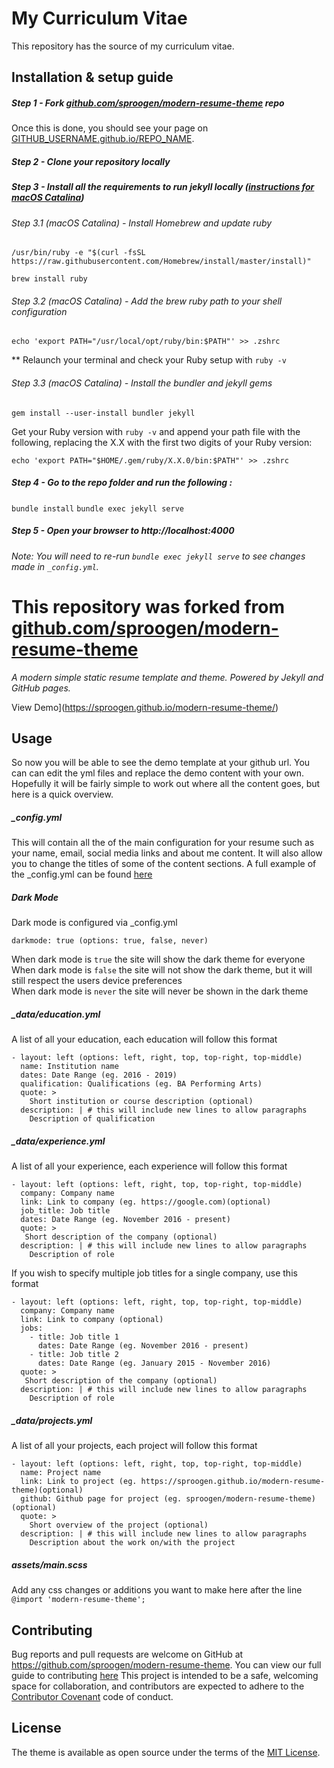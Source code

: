 # My Curriculum Vitae

This repository has the source of my curriculum vitae. 

## Installation & setup guide

##### Step 1 - Fork [github.com/sproogen/modern-resume-theme](https://github.com/sproogen/modern-resume-theme) repo

Once this is done, you should see your page on [GITHUB_USERNAME.github.io/REPO_NAME]().

##### Step 2 - Clone your repository locally

##### Step 3 - Install all the requirements to run _jekyll_ locally ([instructions for macOS Catalina](https://jekyllrb.com/docs/installation/macos/))

###### Step 3.1 (macOS Catalina) - Install Homebrew and update _ruby_

`/usr/bin/ruby -e "$(curl -fsSL https://raw.githubusercontent.com/Homebrew/install/master/install)"`

`brew install ruby`

###### Step 3.2 (macOS Catalina) - Add the brew ruby path to your shell configuration

`echo 'export PATH="/usr/local/opt/ruby/bin:$PATH"' >> .zshrc`

** Relaunch your terminal and check your Ruby setup with `ruby -v`

###### Step 3.3 (macOS Catalina) - Install the _bundler_ and _jekyll_ gems

`gem install --user-install bundler jekyll`

Get your Ruby version with `ruby -v` and append your path file with the following, replacing the X.X with the first two digits of your Ruby version:

`echo 'export PATH="$HOME/.gem/ruby/X.X.0/bin:$PATH"' >> .zshrc`

##### Step 4 - Go to the repo folder and run the following :

`bundle install`
`bundle exec jekyll serve`

##### Step 5 - Open your browser to http://localhost:4000

*Note: You will need to re-run `bundle exec jekyll serve` to see changes made in `_config.yml`.*




# This repository was forked from [github.com/sproogen/modern-resume-theme](https://github.com/sproogen/modern-resume-theme)

*A modern simple static resume template and theme. Powered by Jekyll and GitHub pages.*

View Demo](https://sproogen.github.io/modern-resume-theme/)

## Usage

So now you will be able to see the demo template at your github url. You can can edit the yml files and replace the demo content with your own. Hopefully it will be fairly simple to work out where all the content goes, but here is a quick overview.

##### _config.yml
This will contain all the of the main configuration for your resume such as your name, email, social media links and about me content. It will also allow you to change the titles of some of the content sections.
A full example of the _config.yml can be found [here](https://github.com/sproogen/modern-resume-theme/blob/master/_config.yml)

##### Dark Mode
Dark mode is configured via _config.yml 
```
darkmode: true (options: true, false, never)
```
When dark mode is `true` the site will show the dark theme for everyone  
When dark mode is `false` the site will not show the dark theme, but it will still respect the users device preferences  
When dark mode is `never` the site will never be shown in the dark theme

##### _data/education.yml
A list of all your education, each education will follow this format
```
- layout: left (options: left, right, top, top-right, top-middle)
  name: Institution name
  dates: Date Range (eg. 2016 - 2019)
  qualification: Qualifications (eg. BA Performing Arts)
  quote: >
    Short institution or course description (optional)
  description: | # this will include new lines to allow paragraphs
    Description of qualification
```

##### _data/experience.yml
A list of all your experience, each experience will follow this format
```
- layout: left (options: left, right, top, top-right, top-middle)
  company: Company name
  link: Link to company (eg. https://google.com)(optional)
  job_title: Job title
  dates: Date Range (eg. November 2016 - present)
  quote: >
   Short description of the company (optional)
  description: | # this will include new lines to allow paragraphs
    Description of role
```

If you wish to specify multiple job titles for a single company, use this format
```
- layout: left (options: left, right, top, top-right, top-middle)
  company: Company name
  link: Link to company (optional)
  jobs:
    - title: Job title 1
      dates: Date Range (eg. November 2016 - present)
    - title: Job title 2
      dates: Date Range (eg. January 2015 - November 2016)
  quote: >
   Short description of the company (optional)
  description: | # this will include new lines to allow paragraphs
    Description of role
```

##### _data/projects.yml
A list of all your projects, each project will follow this format
```
- layout: left (options: left, right, top, top-right, top-middle)
  name: Project name
  link: Link to project (eg. https://sproogen.github.io/modern-resume-theme)(optional)
  github: Github page for project (eg. sproogen/modern-resume-theme)(optional)
  quote: >
    Short overview of the project (optional)
  description: | # this will include new lines to allow paragraphs
    Description about the work on/with the project
```

##### assets/main.scss
Add any css changes or additions you want to make here after the line `@import 'modern-resume-theme';`

## Contributing

Bug reports and pull requests are welcome on GitHub at https://github.com/sproogen/modern-resume-theme. You can view our full guide to contributing [here](https://github.com/sproogen/modern-resume-theme/blob/master/CONTRIBUTING.md)
This project is intended to be a safe, welcoming space for collaboration, and contributors are expected to adhere to the [Contributor Covenant](http://contributor-covenant.org) code of conduct.

## License

The theme is available as open source under the terms of the [MIT License](https://opensource.org/licenses/MIT).